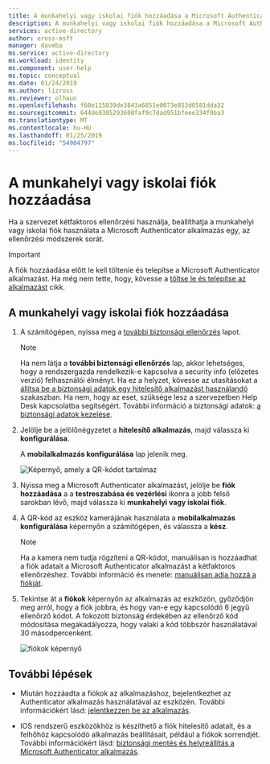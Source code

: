 ```yaml
---
title: A munkahelyi vagy iskolai fiók hozzáadása a Microsoft Authenticator alkalmazás – az Azure Active Directory |} A Microsoft Docs
description: A munkahelyi vagy iskolai fiók hozzáadása a Microsoft Authenticator alkalmazást a kétfaktoros hitelesítési módját.
services: active-directory
author: eross-msft
manager: daveba
ms.service: active-directory
ms.workload: identity
ms.component: user-help
ms.topic: conceptual
ms.date: 01/24/2019
ms.author: lizross
ms.reviewer: olhaun
ms.openlocfilehash: f60e115039de3843a6851e0073e853d0581dda32
ms.sourcegitcommit: 644de9305293600faf9c7dad951bfeee334f0ba3
ms.translationtype: MT
ms.contentlocale: hu-HU
ms.lasthandoff: 01/25/2019
ms.locfileid: "54904797"
---
```

# <a name="add-your-work-or-school-account"></a>A munkahelyi vagy iskolai fiók hozzáadása
Ha a szervezet kétfaktoros ellenőrzési használja, beállíthatja a munkahelyi vagy iskolai fiók használata a Microsoft Authenticator alkalmazás egy, az ellenőrzési módszerek sorát.

>[!Important]
>A fiók hozzáadása előtt le kell töltenie és telepítse a Microsoft Authenticator alkalmazást. Ha még nem tette, hogy, kövesse a [töltse le és telepítse az alkalmazást](microsoft-authenticator-app-how-to.md) cikk.

## <a name="add-your-work-or-school-account"></a>A munkahelyi vagy iskolai fiók hozzáadása

1. A számítógépen, nyissa meg a [további biztonsági ellenőrzés](https://aka.ms/mfasetup) lapot.

    >[!Note]
    >Ha nem látja a **további biztonsági ellenőrzés** lap, akkor lehetséges, hogy a rendszergazda rendelkezik-e kapcsolva a security info (előzetes verzió) felhasználói élményt. Ha ez a helyzet, kövesse az utasításokat a [állítsa be a biztonsági adatok egy hitelesítő alkalmazást használandó](security-info-setup-auth-app.md) szakaszban. Ha nem, hogy az eset, szüksége lesz a szervezetben Help Desk kapcsolatba segítségért. További információ a biztonsági adatok: [a biztonsági adatok kezelése](security-info-manage-settings.md).

2. Jelölje be a jelölőnégyzetet a **hitelesítő alkalmazás**, majd válassza ki **konfigurálása**.

    A **mobilalkalmazás konfigurálása** lap jelenik meg.
    
    ![Képernyő, amely a QR-kódot tartalmaz](./media/microsoft-authenticator-app-how-to/auth-app-barcode.png)

3. Nyissa meg a Microsoft Authenticator alkalmazást, jelölje be **fiók hozzáadása** a a **testreszabása és vezérlési** ikonra a jobb felső sarokban lévő, majd válassza ki **munkahelyi vagy iskolai fiók**.

4. A QR-kód az eszköz kamerájának használata a **mobilalkalmazás konfigurálása** képernyőn a számítógépen, és válassza a **kész**.

    >[!Note]
    >Ha a kamera nem tudja rögzíteni a QR-kódot, manuálisan is hozzáadhat a fiók adatait a Microsoft Authenticator alkalmazást a kétfaktoros ellenőrzéshez. További információ és menete: [manuálisan adja hozzá a fiókját](microsoft-authenticator-app-add-account-manual.md).

5. Tekintse át a **fiókok** képernyőn az alkalmazás az eszközön, győződjön meg arról, hogy a fiók jobbra, és hogy van-e egy kapcsolódó 6 jegyű ellenőrző kódot. A fokozott biztonság érdekében az ellenőrző kód módosítása megakadályozza, hogy valaki a kód többször használatával 30 másodpercenként.

    ![fiókok képernyő](./media/microsoft-authenticator-app-how-to/auth-app-accounts.png)

## <a name="next-steps"></a>További lépések

- Miután hozzáadta a fiókok az alkalmazáshoz, bejelentkezhet az Authenticator alkalmazás használatával az eszközén. További információkért lásd: [jelentkezzen be az alkalmazás](microsoft-authenticator-app-phone-signin-faq.md).

- IOS rendszerű eszközökhöz is készíthető a fiók hitelesítő adatait, és a felhőhöz kapcsolódó alkalmazás beállításait, például a fiókok sorrendjét. További információkért lásd: [biztonsági mentés és helyreállítás a Microsoft Authenticator alkalmazás](microsoft-authenticator-app-backup-and-recovery.md).